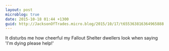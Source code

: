 ```yaml
---
layout: post
microblog: true
date: 2015-10-18 01:44 +1300
guid: http://JacksonOfTrades.micro.blog/2015/10/17/t655363816364965888.html
---
```

It disturbs me how cheerful my Fallout Shelter dwellers look when saying 'I'm dying please help!'

